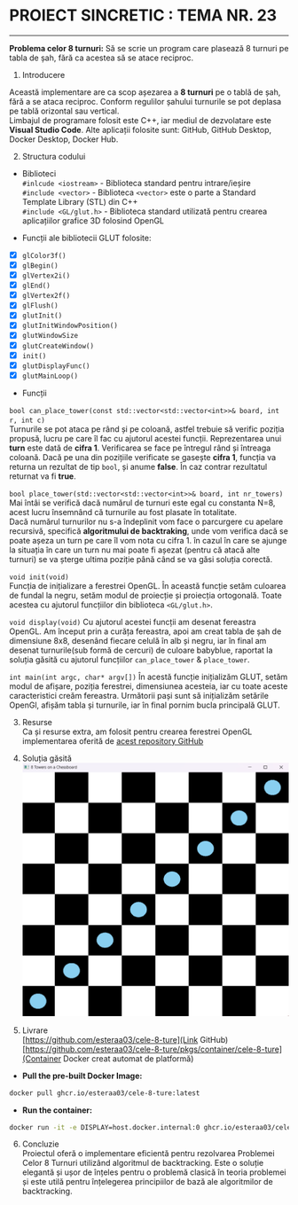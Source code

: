    # PROIECT SINCRETIC : TEMA NR. 23    
  
***************************************************   
 **Problema celor 8 turnuri:** Să se scrie un program care plasează 8 turnuri pe tabla de șah, fără ca acestea să se atace reciproc.   

 1. Introducere

 Această implementare are ca scop așezarea a __8 turnuri__ pe o tablă de șah, fără a se ataca reciproc. Conform regulilor șahului turnurile se pot deplasa pe tablă orizontal sau vertical.    
 Limbajul de programare folosit este C++, iar mediul de dezvolatare este __Visual Studio Code__. Alte aplicații folosite sunt: GitHub, GitHub Desktop, Docker Desktop, Docker Hub.    
 
 2. Structura codului

 - Biblioteci   
 `#inlcude <iostream>` - Biblioteca standard pentru intrare/ieșire   
 `#include <vector>` - Biblioteca `<vector>` este o parte a Standard Template Library (STL) din C++  
 `#include <GL/glut.h>` - Biblioteca standard utilizată pentru crearea aplicațiilor grafice 3D folosind OpenGL

- Funcții ale bibliotecii GLUT folosite:   
 - [x] `glColor3f()`         
 - [x] `glBegin()`         
 - [x] `glVertex2i()`           
 - [x] `glEnd()`   
 - [x] `glVertex2f()`         
 - [x] `glFlush()`          
 - [x] `glutInit()`         
 - [x] `glutInitWindowPosition()`        
 - [x] `glutWindowSize`   
 - [x] `glutCreateWindow()`   
 - [x] `init()`   
 - [x] `glutDisplayFunc()`   
 - [x] `glutMainLoop()`   
 
 - Funcții

 `bool can_place_tower(const std::vector<std::vector<int>>& board, int r, int c)`  
 Turnurile se pot ataca pe rând și pe coloană, astfel trebuie să verific poziția propusă, lucru pe care îl fac cu ajutorul acestei funcții. Reprezentarea unui **turn** este dată de __cifra 1__. Verificarea se face pe întregul rând și întreaga coloană. Dacă pe una din pozițiile verificate se gasește __cifra 1__, funcția va returna un rezultat de tip `bool`, și anume __false__. În caz contrar rezultatul returnat va fi __true__.

 `bool place_tower(std::vector<std::vector<int>>& board, int nr_towers)`   
Mai întâi se verifică dacă numărul de turnuri este egal cu constanta N=8, acest lucru însemnând că turnurile au fost plasate în totalitate.  
Dacă numărul turnurilor nu s-a îndeplinit vom face o parcurgere cu apelare recursivă, specifică __algoritmului de backtraking__, unde vom verifica dacă se poate așeza un turn pe care îl vom nota cu cifra 1. în cazul în care se ajunge la situația în care un turn nu mai poate fi așezat (pentru că atacă alte turnuri) se va șterge ultima poziție până când se va găsi soluția corectă.  

`void init(void)`   
Funcția de inițializare a ferestrei OpenGL. În această funcție setăm culoarea de fundal la negru, setăm modul de proiecție și proiecția ortogonală. Toate acestea cu ajutorul funcțiilor din biblioteca `<GL/glut.h>`.

`void display(void)`
Cu ajutorul acestei funcții am desenat fereastra OpenGL. Am început prin a curăța fereastra, apoi am creat tabla de șah de dimensiune 8x8, desenând fiecare celulă în alb și negru, iar în final am desenat turnurile(sub formă de cercuri) de culoare babyblue, raportat la soluția găsită cu ajutorul funcțiilor `can_place_tower` & `place_tower`.

`int main(int argc, char* argv[])`
În acestă funcție inițializăm GLUT, setăm modul de afișare, poziția ferestrei, dimensiunea acesteia, iar cu toate aceste caracteristici creăm fereastra.
Următorii pași sunt să inițializăm setările OpenGl, afișăm tabla și turnurile, iar în final pornim bucla principală GLUT.   

3. Resurse     
Ca și resurse extra, am folosit pentru crearea ferestrei OpenGL implementarea oferită de [acest repository GitHub](https://github.com/RUHANI77/computer-graphics/blob/main/chess_Board.cpp)

4. Soluția găsită    
![Solutie:](https://github.com/esteraa03/cele-8-ture/blob/main/board-with-solution.png)  

5. Livrare  
  [https://github.com/esteraa03/cele-8-ture](Link GitHub)       
  [https://github.com/esteraa03/cele-8-ture/pkgs/container/cele-8-ture](Container Docker creat automat de platformă)       
  - **Pull the pre-built Docker Image:**
  ```bash
  docker pull ghcr.io/esteraa03/cele-8-ture:latest
  ```   

  - **Run the container:**
  ```bash
  docker run -it -e DISPLAY=host.docker.internal:0 ghcr.io/esteraa03/cele-8-ture:latest    
  ``` 
  

6. Concluzie   
Proiectul oferă o implementare eficientă pentru rezolvarea Problemei Celor 8 Turnuri utilizând algoritmul de backtracking. Este o soluție elegantă și ușor de înțeles pentru o problemă clasică în teoria problemei și este utilă pentru înțelegerea principiilor de bază ale algoritmilor de backtracking.